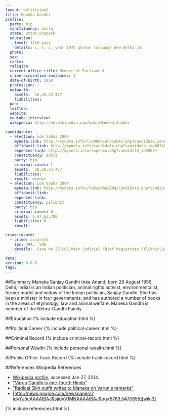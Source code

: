 ```yaml
---
layout: politician2
title: Maneka Gandhi
profile: 
  party: bjp
  constituency: aonla
  state: uttar pradesh
  education: 
    level: 12th pass
    details: i. s. c. year 1972 german language new delhi jnu
  photo: 
  sex: 
  caste: 
  religion: 
  current-office-title: Member of Parliament
  crime-accusation-instances: 1
  date-of-birth: 1958
  profession: 
  networth: 
    assets:  18,28,33,477
    liabilities: 
  pan: 
  twitter: 
  website: 
  youtube-interview: 
  wikipedia: http://en.wikipedia.com/wiki/Maneka_Gandhi

candidature: 
  - election: Lok Sabha 2009
    myneta-link: http://myneta.info/ls2009/candidate.php?candidate_id=8674
    affidavit-link: http://myneta.info/candidate.php?candidate_id=8674&scan=original
    expenses-link: http://myneta.info/expense.php?candidate_id=8674
    constituency: aonla 
    party: bjp
    criminal-cases: 1
    assets:  18,28,33,477
    liabilities: 
    result: winner 
  - election: Lok Sabha 2004
    myneta-link: http://myneta.info//loksabha2004/candidate.php?candidate_id=4790
    affidavit-link: 
    expenses-link: 
    constituency: pilibhit 
    party: bjp
    criminal-cases: 0
    assets: 6,67,63,700
    liabilities: 0
    result:  

crime-record: 
  - crime: accussed
    ipc: 394,  506
    details:  Case No.217/08,Main Judicial Chief Magistrate,Pilibhit,Date-30/08/2008  

date: 
version: 0.0.5
tags: 
---
```

##Summary
Maneka Sanjay Gandhi (née Anand; born 26 August 1956, Delhi, India) is an Indian politician, animal rights activist, environmentalist, former model and widow of the Indian politician, Sanjay Gandhi. She has been a minister in four governments, and has authored a number of books in the areas of etymology, law and animal welfare. Maneka Gandhi is member of the Nehru-Gandhi Family.




##Education
{% include education.html %}


##Political Career
{% include political-career.html %}


##Criminal Record
{% include criminal-record.html %}


##Personal Wealth
{% include personal-wealth.html %}


##Public Office Track Record
{% include track-record.html %}


##References
Wikipedia References
- [Wikipedia profile]({{page.profile.wikipedia}}), accessed Jan 27, 2014.
- ["Varun Gandhi is one-fourth Hindu"][wiki1]
- ["Radical Sikh outfit writes to Maneka on Varun's remarks"][wiki2]
- [http://news.google.com/newspapers?id=YJ5eAAAAIBAJ&sjid=V1MNAAAAIBAJ&pg=5763,5470655][wiki3]

[wiki1]: http://www.dnaindia.com/blogs/post.php?postid=116
[wiki2]: http://www.centralchronicle.com/viewnews.asp?articleID=3529
[wiki3]: http://news.google.com/newspapers?id=YJ5eAAAAIBAJ&sjid=V1MNAAAAIBAJ&pg=5763,5470655


{% include references.html %}